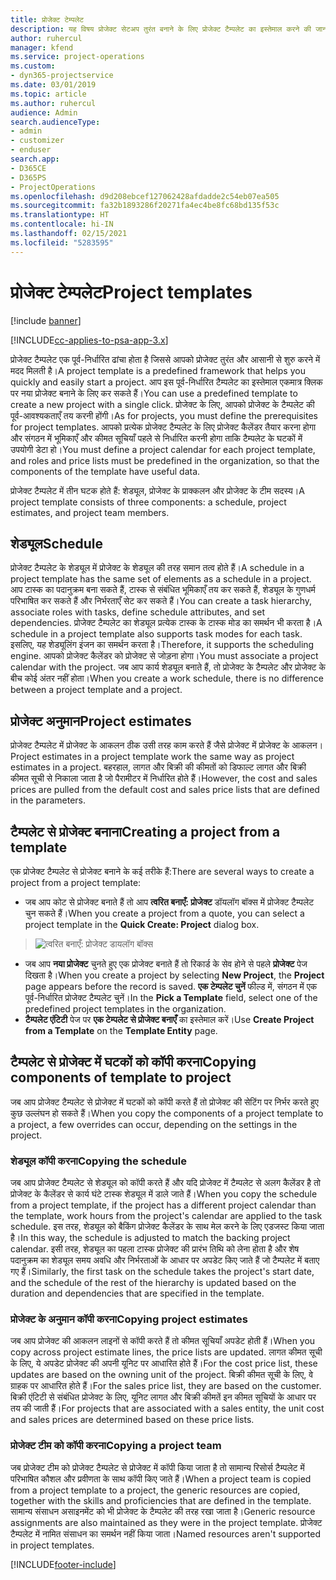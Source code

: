 ```yaml
---
title: प्रोजेक्ट टेम्पलेट
description: यह विषय प्रोजेक्ट सेटअप तुरंत बनाने के लिए प्रोजेक्ट टैम्पलेट का इस्तेमाल करने की जानकारी देता है।
author: ruhercul
manager: kfend
ms.service: project-operations
ms.custom:
- dyn365-projectservice
ms.date: 03/01/2019
ms.topic: article
ms.author: ruhercul
audience: Admin
search.audienceType:
- admin
- customizer
- enduser
search.app:
- D365CE
- D365PS
- ProjectOperations
ms.openlocfilehash: d9d208ebcef127062428afdadde2c54eb07ea505
ms.sourcegitcommit: fa32b1893286f20271fa4ec4be8fc68bd135f53c
ms.translationtype: HT
ms.contentlocale: hi-IN
ms.lasthandoff: 02/15/2021
ms.locfileid: "5283595"
---
```

# <a name="project-templates"></a><span data-ttu-id="d6525-103">प्रोजेक्ट टेम्पलेट</span><span class="sxs-lookup"><span data-stu-id="d6525-103">Project templates</span></span> 

[!include [banner](../includes/psa-now-project-operations.md)]

[!INCLUDE[cc-applies-to-psa-app-3.x](../includes/cc-applies-to-psa-app-3x.md)]

<span data-ttu-id="d6525-104">प्रोजेक्ट टैम्पलेट एक पूर्व-निर्धारित ढांचा होता है जिससे आपको प्रोजेक्ट तुरंत और आसानी से शुरु करने में मदद मिलती है।</span><span class="sxs-lookup"><span data-stu-id="d6525-104">A project template is a predefined framework that helps you quickly and easily start a project.</span></span> <span data-ttu-id="d6525-105">आप इस पूर्व-निर्धारित टैम्पलेट का इस्तेमाल एकमात्र क्लिक पर नया प्रोजेक्ट बनाने के लिए कर सकते हैं।</span><span class="sxs-lookup"><span data-stu-id="d6525-105">You can use a predefined template to create a new project with a single click.</span></span> <span data-ttu-id="d6525-106">प्रोजेक्ट के लिए, आपको प्रोजेक्ट के टैम्पलेट की पूर्व-आवश्यकताएँ तय करनी होंगी।</span><span class="sxs-lookup"><span data-stu-id="d6525-106">As for projects, you must define the prerequisites for project templates.</span></span> <span data-ttu-id="d6525-107">आपको प्रत्येक प्रोजेक्ट टैम्पलेट के लिए प्रोजेक्ट कैलेंडर तैयार करना होगा और संगठन में भूमिकाएँ और कीमत सूचियाँ पहले से निर्धारित करनी होगा ताकि टैम्पलेट के घटकों में उपयोगी डेटा हो।</span><span class="sxs-lookup"><span data-stu-id="d6525-107">You must define a project calendar for each project template, and roles and price lists must be predefined in the organization, so that the components of the template have useful data.</span></span>

<span data-ttu-id="d6525-108">प्रोजेक्ट टैम्पलेट में तीन घटक होते हैं: शेड्यूल, प्रोजेक्ट के प्राक्कलन और प्रोजेक्ट के टीम सदस्य।</span><span class="sxs-lookup"><span data-stu-id="d6525-108">A project template consists of three components: a schedule, project estimates, and project team members.</span></span>

## <a name="schedule"></a><span data-ttu-id="d6525-109">शेड्यूल</span><span class="sxs-lookup"><span data-stu-id="d6525-109">Schedule</span></span>

<span data-ttu-id="d6525-110">प्रोजेक्ट टैम्पलेट के शेड्यूल में प्रोजेक्ट के शेड्यूल की तरह समान तत्व होते हैं।</span><span class="sxs-lookup"><span data-stu-id="d6525-110">A schedule in a project template has the same set of elements as a schedule in a project.</span></span> <span data-ttu-id="d6525-111">आप टास्क का पदानुक्रम बना सकते हैं, टास्क से संबंधित भूमिकाएँ तय कर सकते हैं, शेड्यूल के गुणधर्म परिभाषित कर सकते हैं और निर्भरताएँ सेट कर सकते हैं।</span><span class="sxs-lookup"><span data-stu-id="d6525-111">You can create a task hierarchy, associate roles with tasks, define schedule attributes, and set dependencies.</span></span> <span data-ttu-id="d6525-112">प्रोजेक्ट टैम्पलेट का शेड्यूल प्रत्येक टास्क के टास्क मोड का समर्थन भी करता है।</span><span class="sxs-lookup"><span data-stu-id="d6525-112">A schedule in a project template also supports task modes for each task.</span></span> <span data-ttu-id="d6525-113">इसलिए, यह शेड्यूलिंग इंजन का समर्थन करता है।</span><span class="sxs-lookup"><span data-stu-id="d6525-113">Therefore, it supports the scheduling engine.</span></span> <span data-ttu-id="d6525-114">आपको प्रोजेक्ट कैलेंडर को प्रोजेक्ट से जोड़ना होगा।</span><span class="sxs-lookup"><span data-stu-id="d6525-114">You must associate a project calendar with the project.</span></span> <span data-ttu-id="d6525-115">जब आप कार्य शेड्यूल बनाते हैं, तो प्रोजेक्ट के टैम्पलेट और प्रोजेक्ट के बीच कोई अंतर नहीं होता।</span><span class="sxs-lookup"><span data-stu-id="d6525-115">When you create a work schedule, there is no difference between a project template and a project.</span></span>

## <a name="project-estimates"></a><span data-ttu-id="d6525-116">प्रोजेक्ट अनुमान</span><span class="sxs-lookup"><span data-stu-id="d6525-116">Project estimates</span></span>

<span data-ttu-id="d6525-117">प्रोजेक्ट टैम्पलेट में प्रोजेक्ट के आकलन ठीक उसी तरह काम करते हैं जैसे प्रोजेक्ट में प्रोजेक्ट के आकलन।</span><span class="sxs-lookup"><span data-stu-id="d6525-117">Project estimates in a project template work the same way as project estimates in a project.</span></span> <span data-ttu-id="d6525-118">बहरहाल, लागत और बिक्री की कीमतों को डिफाल्ट लागत और बिक्री कीमत सूची से निकाला जाता है जो पैरामीटर में निर्धारित होते हैं।</span><span class="sxs-lookup"><span data-stu-id="d6525-118">However, the cost and sales prices are pulled from the default cost and sales price lists that are defined in the parameters.</span></span>

## <a name="creating-a-project-from-a-template"></a><span data-ttu-id="d6525-119">टैम्पलेट से प्रोजेक्ट बनाना</span><span class="sxs-lookup"><span data-stu-id="d6525-119">Creating a project from a template</span></span>
 
<span data-ttu-id="d6525-120">एक प्रोजेक्ट टैम्पलेट से प्रोजेक्ट बनाने के कई तरीके हैं:</span><span class="sxs-lookup"><span data-stu-id="d6525-120">There are several ways to create a project from a project template:</span></span>

- <span data-ttu-id="d6525-121">जब आप कोट से प्रोजेक्ट बनाते हैं तो आप **त्वरित बनाएँ: प्रोजेक्ट** डॉयलॉग बॉक्स में प्रोजेक्ट टैम्पलेट चुन सकते हैं।</span><span class="sxs-lookup"><span data-stu-id="d6525-121">When you create a project from a quote, you can select a project template in the **Quick Create: Project** dialog box.</span></span>

> ![त्वरित बनाएँ: प्रोजेक्ट डायलॉग बॉक्स](media/project-11.png)

- <span data-ttu-id="d6525-123">जब आप **नया प्रोजेक्ट** चुनते हुए एक प्रोजेक्ट बनाते हैं तो रिकार्ड के सेव होने से पहले **प्रोजेक्ट** पेज दिखता है।</span><span class="sxs-lookup"><span data-stu-id="d6525-123">When you create a project by selecting **New Project**, the **Project** page appears before the record is saved.</span></span> <span data-ttu-id="d6525-124">**एक टेम्पलेट चुनें** फील्ड में, संगठन में एक पूर्व-निर्धारित प्रोजेक्ट टैम्पलेट चुनें।</span><span class="sxs-lookup"><span data-stu-id="d6525-124">In the **Pick a Template** field, select one of the predefined project templates in the organization.</span></span>
- <span data-ttu-id="d6525-125">**टैम्पलेट एंटिटी** पेज पर **एक टेम्पलेट से प्रोजेक्ट बनाएँ** का इस्तेमाल करें।</span><span class="sxs-lookup"><span data-stu-id="d6525-125">Use **Create Project from a Template** on the **Template Entity** page.</span></span>

## <a name="copying-components-of-template-to-project"></a><span data-ttu-id="d6525-126">टैम्पलेट से प्रोजेक्ट में घटकों को कॉपी करना</span><span class="sxs-lookup"><span data-stu-id="d6525-126">Copying components of template to project</span></span>

<span data-ttu-id="d6525-127">जब आप प्रोजेक्ट टैम्पलेट से प्रोजेक्ट में घटकों को कॉपी करते हैं तो प्रोजेक्ट की सेटिंग पर निर्भर करते हुए कुछ उल्लंघन हो सकते हैं।</span><span class="sxs-lookup"><span data-stu-id="d6525-127">When you copy the components of a project template to a project, a few overrides can occur, depending on the settings in the project.</span></span>

### <a name="copying-the-schedule"></a><span data-ttu-id="d6525-128">शेड्यूल कॉपी करना</span><span class="sxs-lookup"><span data-stu-id="d6525-128">Copying the schedule</span></span>

<span data-ttu-id="d6525-129">जब आप प्रोजेक्ट टैम्पलेट से शेड्यूल को कॉपी करते हैं और यदि प्रोजेक्ट में टैम्पलेट से अलग कैलेंडर है तो प्रोजेक्ट के कैलेंडर से कार्य घंटे टास्क शेड्यूल में डाले जाते हैं।</span><span class="sxs-lookup"><span data-stu-id="d6525-129">When you copy the schedule from a project template, if the project has a different project calendar than the template, work hours from the project's calendar are applied to the task schedule.</span></span> <span data-ttu-id="d6525-130">इस तरह, शेड्यूल को बैकिंग प्रोजेक्ट कैलेंडर के साथ मेल करने के लिए एडजस्ट किया जाता है।</span><span class="sxs-lookup"><span data-stu-id="d6525-130">In this way, the schedule is adjusted to match the backing project calendar.</span></span> <span data-ttu-id="d6525-131">इसी तरह, शेड्यूल का पहला टास्क प्रोजेक्ट की प्रारंभ तिथि को लेना होता है और शेष पदानुक्रम का शेड्यूल समय अवधि और निर्भरताओं के आधार पर अपडेट किए जाते हैं जो टैम्पलेट में बताए गए हैं।</span><span class="sxs-lookup"><span data-stu-id="d6525-131">Similarly, the first task on the schedule takes the project's start date, and the schedule of the rest of the hierarchy is updated based on the duration and dependencies that are specified in the template.</span></span> 

### <a name="copying-project-estimates"></a><span data-ttu-id="d6525-132">प्रोजेक्ट के अनुमान कॉपी करना</span><span class="sxs-lookup"><span data-stu-id="d6525-132">Copying project estimates</span></span> 

<span data-ttu-id="d6525-133">जब आप प्रोजेक्ट की आकलन लाइनों से कॉपी करते हैं तो कीमत सूचियाँ अपडेट होती हैं।</span><span class="sxs-lookup"><span data-stu-id="d6525-133">When you copy across project estimate lines, the price lists are updated.</span></span> <span data-ttu-id="d6525-134">लागत कीमत सूची के लिए, ये अपडेट प्रोजेक्ट की अपनी यूनिट पर आधारित होते हैं।</span><span class="sxs-lookup"><span data-stu-id="d6525-134">For the cost price list, these updates are based on the owning unit of the project.</span></span> <span data-ttu-id="d6525-135">बिक्री कीमत सूची के लिए, वे ग्राहक पर आधारित होते हैं।</span><span class="sxs-lookup"><span data-stu-id="d6525-135">For the sales price list, they are based on the customer.</span></span> <span data-ttu-id="d6525-136">बिक्री एंटिटी से संबंधित प्रोजेक्ट के लिए, यूनिट लागत और बिक्री कीमतें इन कीमत सूचियों के आधार पर तय की जाती हैं।</span><span class="sxs-lookup"><span data-stu-id="d6525-136">For projects that are associated with a sales entity, the unit cost and sales prices are determined based on these price lists.</span></span>

### <a name="copying-a-project-team"></a><span data-ttu-id="d6525-137">प्रोजेक्ट टीम को कॉपी करना</span><span class="sxs-lookup"><span data-stu-id="d6525-137">Copying a project team</span></span>

<span data-ttu-id="d6525-138">जब प्रोजेक्ट टीम को प्रोजेक्ट टैम्पलेट से प्रोजेक्ट में कॉपी किया जाता है तो सामान्य रिसोर्स टैम्पलेट में परिभाषित कौशल और प्रवीणता के साथ कॉपी किए जाते हैं।</span><span class="sxs-lookup"><span data-stu-id="d6525-138">When a project team is copied from a project template to a project, the generic resources are copied, together with the skills and proficiencies that are defined in the template.</span></span> <span data-ttu-id="d6525-139">सामान्य संसाधन असाइनमेंट को भी प्रोजेक्ट के टैम्पलेट की तरह रखा जाता है।</span><span class="sxs-lookup"><span data-stu-id="d6525-139">Generic resource assignments are also maintained as they were in the project template.</span></span> <span data-ttu-id="d6525-140">प्रोजेक्ट टैम्पलेट में नामित संसाधन का समर्थन नहीं किया जाता।</span><span class="sxs-lookup"><span data-stu-id="d6525-140">Named resources aren't supported in project templates.</span></span>


[!INCLUDE[footer-include](../includes/footer-banner.md)]